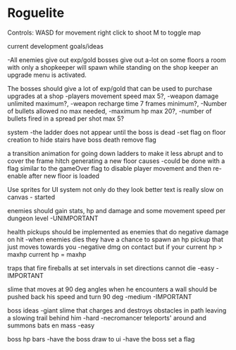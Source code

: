 # Roguelite


Controls: 
WASD for movement
right click to shoot
M to toggle map


current development goals/ideas

-All enemies give out exp/gold bosses give out a-lot on some floors a room with only a shopkeeper will spawn while standing on the shop keeper an upgrade menu is activated. 

The bosses should give a lot of exp/gold that can be used to purchase upgrades at a shop
-players movement speed max 5?,
-weapon damage unlimited maximum?,
-weapon recharge time 7 frames minimum?,
-Number of bullets allowed no max needed,
-maximum hp max 20?,
-number of bullets fired in a spread per shot max 5?

system
-the ladder does not appear until the boss is dead -set flag on floor creation to hide stairs have boss death remove flag

a transition animation for going down ladders to make it less abrupt and to cover the frame hitch generating a new floor causes
-could be done with a flag similar to the gameOver flag to disable player movement and then re-enable after new floor is loaded

Use sprites for UI system not only do they look better text is really slow on canvas - started

enemies should gain stats, hp and damage and some movement speed per dungeon level -UNIMPORTANT

health pickups should be implemented as enemies that do negative damage on hit
-when enemies dies they have a chance to spawn an hp pickup that just moves towards you
-negative dmg on contact but if your current hp > maxhp current hp = maxhp

traps that fire fireballs at set intervals in set directions cannot die -easy -IMPORTANT

slime that moves at 90 deg angles when he encounters a wall should be pushed back his speed and turn 90 deg -medium -IMPORTANT

boss ideas
-giant slime that charges and destroys obstacles in path leaving a slowing trail behind him -hard
-necromancer teleports' around and summons bats en mass -easy

boss hp bars
-have the boss draw to ui
-have the boss set a flag
